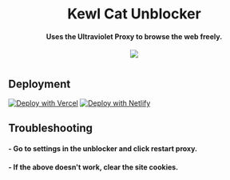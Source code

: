 <h1 align="center">Kewl Cat Unblocker</h1>

<h4 align="center">Uses the Ultraviolet Proxy to browse the web freely.</h3>

<p align="center">
<a href="https://discord.gg/rQRSSVae">
  <img src="https://dcbadge.vercel.app/api/server/rQRSSVae"/>
</a>
</p>
<h1></h1>
<h2>Deployment</h2>

[![Deploy with Vercel](https://vercel.com/button)](https://vercel.com/new/clone?repository-url=https%3A%2F%2Fgithub.com%2Fdragon731012%2FDM-unbl0cker%2Ftree%2Fstatic)
[![Deploy with Netlify](https://www.netlify.com/img/deploy/button.svg)](https://app.netlify.com/start/deploy?repository=https://github.com/dragon731012/DM-unbl0cker)

<h2>Troubleshooting</h2>

<h4> - Go to settings in the unblocker and click restart proxy.</h4>
<h4> - If the above doesn't work, clear the site cookies.</h4>
